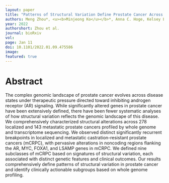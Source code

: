 ```yaml
---
layout: paper
title: "Patterns of Structural Variation Define Prostate Cancer Across Disease States"
authors: Meng Zhou*, <u><b>Minjeong Ko</u></b>*, Anna C. Hoge, Kelsey Luu, Yuzhen Liu, Magdalena L. Russell, William W. Hannon, Zhenwei Zhang, Jian Carrot-Zhang, Rameen Beroukhim, Eliezer M. Van Allen, Atish D. Choudhury, Peter S. Nelson, Matthew L. Freedman, Mary-Ellen Taplin<sup>+</sup>, Matthew Meyerson<sup>+</sup>, Srinivas R. Viswanathan<sup>+</sup>, <b><u>Gavin Ha<sup>+</sup></u></b>.
year: 2022
authorshort: Zhou et al.
journal: bioRxiv 
vol: 
page: Jan 11
doi: 10.1101/2022.01.09.475586
image: 
featured: true
---
```


# Abstract
The complex genomic landscape of prostate cancer evolves across disease states under therapeutic pressure directed toward inhibiting androgen receptor (AR) signaling. While significantly altered genes in prostate cancer have been extensively defined, there have been fewer systematic analyses of how structural variation reflects the genomic landscape of this disease. We comprehensively characterized structural alterations across 278 localized and 143 metastatic prostate cancers profiled by whole genome and transcriptome sequencing. We observed distinct significantly recurrent breakpoints in localized and metastatic castration-resistant prostate cancers (mCRPC), with pervasive alterations in noncoding regions flanking the AR, MYC, FOXA1, and LSAMP genes in mCRPC. We defined nine subclasses of mCRPC based on signatures of structural variation, each associated with distinct genetic features and clinical outcomes. Our results comprehensively define patterns of structural variation in prostate cancer and identify clinically actionable subgroups based on whole genome profiling.
